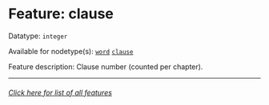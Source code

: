 # Feature: clause

Datatype: `integer`

Available for nodetype(s): [`word`](wordnodefeatures.md#readme)  [`clause`](clausenodefeatures.md#readme)

Feature description: Clause number (counted per chapter).

---
###### [Click here for list of all features](home.md#readme)
